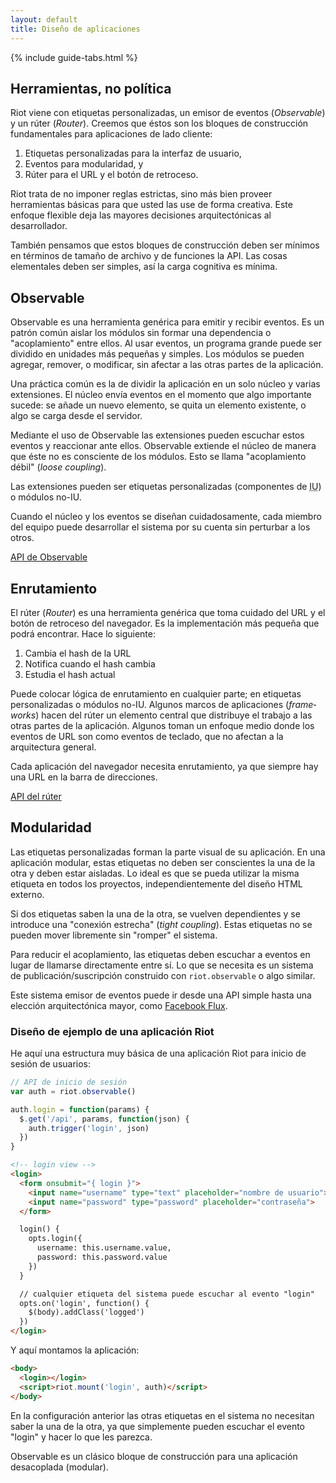 ```yaml
---
layout: default
title: Diseño de aplicaciones
---
```


{% include guide-tabs.html %}

## Herramientas, no política

Riot viene con etiquetas personalizadas, un emisor de eventos (<dfn lang="en">Observable</dfn>) y un rúter (<dfn lang="en">Router</dfn>). Creemos que éstos son los bloques de construcción fundamentales para aplicaciones de lado cliente:

1. Etiquetas personalizadas para la interfaz de usuario,
2. Eventos para modularidad, y
3. Rúter para el URL y el botón de retroceso.

Riot trata de no imponer reglas estrictas, sino más bien proveer herramientas básicas para que usted las use de forma creativa. Este enfoque flexible deja las mayores decisiones arquitectónicas al desarrollador.

También pensamos que estos bloques de construcción deben ser mínimos en términos de tamaño de archivo y de funciones la API. Las cosas elementales deben ser simples, así la carga cognitiva es mínima.


## Observable

Observable es una herramienta genérica para emitir y recibir eventos. Es un patrón común aislar los módulos sin formar una dependencia o "acoplamiento" entre ellos. Al usar eventos, un programa grande puede ser dividido en unidades más pequeñas y simples. Los módulos se pueden agregar, remover, o modificar, sin afectar a las otras partes de la aplicación.

Una práctica común es la de dividir la aplicación en un solo núcleo y varias extensiones. El núcleo envía eventos en el momento que algo importante sucede: se añade un nuevo elemento, se quita un elemento existente, o algo se carga desde el servidor.

Mediante el uso de Observable las extensiones pueden escuchar estos eventos y reaccionar ante ellos. Observable extiende el núcleo de manera que éste no es consciente de los módulos. Esto se llama "acoplamiento débil" (<dfn lang="en">_loose coupling_</dfn>).

Las extensiones pueden ser etiquetas personalizadas (componentes de <abbr title="Interfaz de usuario, o UI (User Interface) por sus siglas en inglés">IU</abbr>) o módulos no-IU.

Cuando el núcleo y los eventos se diseñan cuidadosamente, cada miembro del equipo puede desarrollar el sistema por su cuenta sin perturbar a los otros.

[API de Observable](/api/observable/)


## Enrutamiento

El rúter (<dfn lang="en">Router</dfn>) es una herramienta genérica que toma cuidado del URL y el botón de retroceso del navegador. Es la implementación más pequeña que podrá encontrar. Hace lo siguiente:

1. Cambia el hash de la URL
2. Notifica cuando el hash cambia
3. Estudia el hash actual

Puede colocar lógica de enrutamiento en cualquier parte; en etiquetas personalizadas o módulos no-IU. Algunos marcos de aplicaciones (<dfn lang="en">frameworks</dfn>) hacen del rúter un elemento central que distribuye el trabajo a las otras partes de la aplicación. Algunos toman un enfoque medio donde los eventos de URL son como eventos de teclado, que no afectan a la arquitectura general.

Cada aplicación del navegador necesita enrutamiento, ya que siempre hay una URL en la barra de direcciones.

[API del rúter](/api/route/)


## Modularidad

Las etiquetas personalizadas forman la parte visual de su aplicación. En una aplicación modular, estas etiquetas no deben ser conscientes la una de la otra y deben estar aisladas. Lo ideal es que se pueda utilizar la misma etiqueta en todos los proyectos, independientemente del diseño HTML externo.

Si dos etiquetas saben la una de la otra, se vuelven dependientes y se introduce una "conexión estrecha" (_tight coupling_). Estas etiquetas no se pueden mover libremente sin "romper" el sistema.

Para reducir el acoplamiento, las etiquetas deben escuchar a eventos en lugar de llamarse directamente entre sí. Lo que se necesita es un sistema de publicación/suscripción construido con `riot.observable` o algo similar.

Este sistema emisor de eventos puede ir desde una API simple hasta una elección arquitectónica mayor, como [Facebook Flux](https://facebook.github.io/flux/).

### Diseño de ejemplo de una aplicación Riot

He aquí una estructura muy básica de una aplicación Riot para inicio de sesión de usuarios:

```js
// API de inicio de sesión
var auth = riot.observable()

auth.login = function(params) {
  $.get('/api', params, function(json) {
    auth.trigger('login', json)
  })
}
```

```html
<!-- login view -->
<login>
  <form onsubmit="{ login }">
    <input name="username" type="text" placeholder="nombre de usuario">
    <input name="password" type="password" placeholder="contraseña">
  </form>

  login() {
    opts.login({
      username: this.username.value,
      password: this.password.value
    })
  }

  // cualquier etiqueta del sistema puede escuchar al evento "login"
  opts.on('login', function() {
    $(body).addClass('logged')
  })
</login>
```

Y aquí montamos la aplicación:

```html
<body>
  <login></login>
  <script>riot.mount('login', auth)</script>
</body>
```

En la configuración anterior las otras etiquetas en el sistema no necesitan saber la una de la otra, ya que simplemente pueden escuchar el evento "login" y hacer lo que les parezca.

Observable es un clásico bloque de construcción para una aplicación desacoplada (modular).
